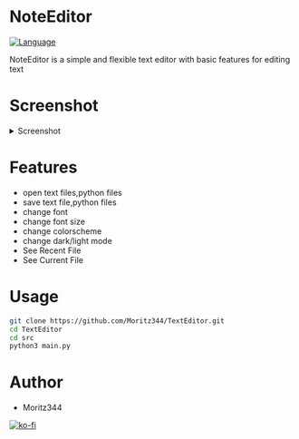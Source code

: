 # NoteEditor
[![Language](https://img.shields.io/badge/language-python-blue.svg?style=flat)](https://www.python.org) 

NoteEditor is a simple and flexible text editor with basic features for editing text

# Screenshot
</details>
<details>
<summary>Screenshot</summary>
  
![Screenshot_76](https://github.com/user-attachments/assets/fad40caa-f9dc-4b3c-ae60-1021eeb651f6)
![Screenshot_77](https://github.com/user-attachments/assets/04a3fb2c-9989-4cf0-a9bf-1c7c24502b70)


</details>

# Features
- open text files,python files
- save text file,python files
- change font
- change font size
- change colorscheme
- change dark/light mode
- See Recent File
- See Current File


# Usage
```bash
git clone https://github.com/Moritz344/TextEditor.git
cd TextEditor
cd src
python3 main.py

```

# Author
- Moritz344
  
[![ko-fi](https://ko-fi.com/img/githubbutton_sm.svg)](https://ko-fi.com/W7W61324M0)

